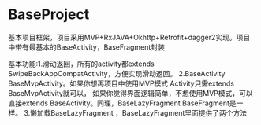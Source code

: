 # BaseProject
基本项目框架，项目采用MVP+RxJAVA+Okhttp+Retrofit+dagger2实现。项目中带有最基本的BaseActivity，BaseFragment封装

基本功能:1.滑动返回，所有的activity都extends SwipeBackAppCompatActivity，方便实现滑动返回。
         2.BaseActivity  BaseMvpActivity。如果你想再项目中使用MVP模式 Activity只需extends BaseMvpActivity就可以，
         如果你觉得界面逻辑简单，不想使用MVP模式，可以直接extends BaseActivity。同理，BaseLazyFragment  BaseFragment是一样。
         3.懒加载BaseLazyFragment ，BaseLazyFragment里面提供了两个方法
         
